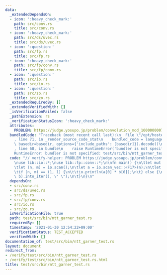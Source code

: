 ```yaml
---
data:
  _extendedDependsOn:
  - icon: ':heavy_check_mark:'
    path: src/conv.rs
    title: src/conv.rs
  - icon: ':heavy_check_mark:'
    path: src/ds/uvec.rs
    title: src/ds/uvec.rs
  - icon: ':question:'
    path: src/fp.rs
    title: src/fp.rs
  - icon: ':heavy_check_mark:'
    path: src/fp/conv.rs
    title: src/fp/conv.rs
  - icon: ':question:'
    path: src/io.rs
    title: src/io.rs
  - icon: ':question:'
    path: src/zo.rs
    title: src/zo.rs
  _extendedRequiredBy: []
  _extendedVerifiedWith: []
  _isVerificationFailed: false
  _pathExtension: rs
  _verificationStatusIcon: ':heavy_check_mark:'
  attributes:
    PROBLEM: https://judge.yosupo.jp/problem/convolution_mod_1000000007
  bundledCode: "Traceback (most recent call last):\n  File \"/opt/hostedtoolcache/Python/3.9.1/x64/lib/python3.9/site-packages/onlinejudge_verify/documentation/build.py\"\
    , line 71, in _render_source_code_stat\n    bundled_code = language.bundle(stat.path,\
    \ basedir=basedir, options={'include_paths': [basedir]}).decode()\n  File \"/opt/hostedtoolcache/Python/3.9.1/x64/lib/python3.9/site-packages/onlinejudge_verify/languages/user_defined.py\"\
    , line 68, in bundle\n    raise RuntimeError('bundler is not specified: {}'.format(path.as_posix()))\n\
    RuntimeError: bundler is not specified: test/src/bin/ntt_garner_test.rs\n"
  code: "// verify-helper: PROBLEM https://judge.yosupo.jp/problem/convolution_mod_1000000007\n\
    \nuse lib::io::*;\nuse lib::fp::conv::*;\n\nfn main() {\n\tlet mut io = IO::new();\n\
    \tlet (n, m) = io.scan();\n\tlet a = io.scan_vec::<F17>(n);\n\tlet b = io.scan_vec::<F17>(m);\n\
    \tif (n, m) == (1, 1) {\n\t\tio.println(a[0] * b[0]);\n\t} else {\n\t\tio.iterln(Conv::conv(a,\
    \ b).into_iter(), \" \");\n\t}\n}\n"
  dependsOn:
  - src/conv.rs
  - src/ds/uvec.rs
  - src/fp.rs
  - src/fp/conv.rs
  - src/io.rs
  - src/zo.rs
  isVerificationFile: true
  path: test/src/bin/ntt_garner_test.rs
  requiredBy: []
  timestamp: '2021-01-30 12:54:22+09:00'
  verificationStatus: TEST_ACCEPTED
  verifiedWith: []
documentation_of: test/src/bin/ntt_garner_test.rs
layout: document
redirect_from:
- /verify/test/src/bin/ntt_garner_test.rs
- /verify/test/src/bin/ntt_garner_test.rs.html
title: test/src/bin/ntt_garner_test.rs
---
```

